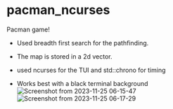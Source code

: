 # pacman_ncurses
Pacman game!

- Used breadth first search for the pathfinding.
- The map is stored in a 2d vector.

- used ncurses for the TUI and std::chrono for timing
- Works best with a black terminal background
![Screenshot from 2023-11-25 06-15-47](https://github.com/Ammsiss/pacman_ncurses/assets/133406601/ab5a3c87-7196-4040-b806-0194e79f38f3)
![Screenshot from 2023-11-25 06-17-29](https://github.com/Ammsiss/pacman_ncurses/assets/133406601/6d37cce3-9b20-4dfc-b09a-1121853f54f0)
